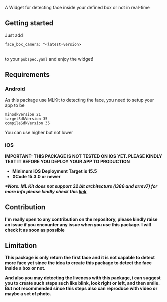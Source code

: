 A Widget for detecting face inside your defined box or not in real-time


## Getting started

Just add
```
face_box_camera: ^<latest-version>
```
<br/> to your `pubspec.yaml` and enjoy the widget! 

## Requirements

### Android
As this package use MLKit to detecting the face, you need to setup your app to be 
```
minSdkVersion 21
targetSdkVersion 35
compileSdkVersion 35
```
You can use higher but not lower

### iOS
<b>IMPORTANT: THIS PACKAGE IS NOT TESTED ON IOS YET. PLEASE KINDLY TEST IT BEFORE YOU DEPLOY YOUR APP TO PRODUCTION<b>
- Minimum iOS Deployment Target is 15.5
- XCode 15.3.0 or newer

_*Note: ML Kit does not support 32 bit architecture (i386 and armv7) for more info please kindly check this [link](https://developers.google.com/ml-kit/migration/ios)_


## Contribution
I'm really open to any contribution on the repository, please kindly raise an issue if you encounter any issue when you use this package. I will check it as soon as possible

## Limitation
This package is only return the first face and it is not capable to detect more face yet since the idea to create this package to detect the face inside a box or not. <br/>

And also you may detecting the liveness with this package, i can suggest you to create such steps such like blink, look right or left, and then smile. But not recommended since this steps also can reproduce with video or maybe a set of photo.
